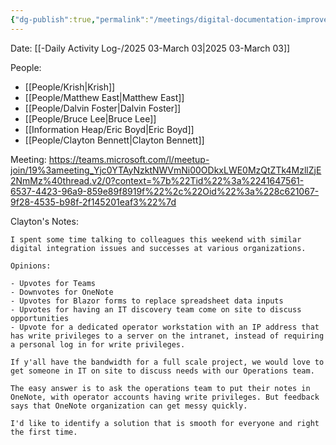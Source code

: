 ```yaml
---
{"dg-publish":true,"permalink":"/meetings/digital-documentation-improvements-leveraging-ms-365-and-beyond/","noteIcon":"","created":"2025-07-07T14:23:45.988-05:00"}
---
```


Date: [[-Daily Activity Log-/2025 03-March 03\|2025 03-March 03]]

  
People:
- [[People/Krish\|Krish]]
- [[People/Matthew East\|Matthew East]]
- [[People/Dalvin Foster\|Dalvin Foster]]
- [[People/Bruce Lee\|Bruce Lee]]
- [[Information Heap/Eric Boyd\|Eric Boyd]]
- [[People/Clayton Bennett\|Clayton Bennett]]

Meeting:
https://teams.microsoft.com/l/meetup-join/19%3ameeting_Yjc0YTAyNzktNWVmNi00ODkxLWE0MzQtZTk4MzllZjE2NmMz%40thread.v2/0?context=%7b%22Tid%22%3a%2241647561-6537-4423-96a9-859e89f8919f%22%2c%22Oid%22%3a%228c621067-9f28-4535-b98f-2f145201eaf3%22%7d

Clayton's Notes:

```
I spent some time talking to colleagues this weekend with similar digital integration issues and successes at various organizations. 

Opinions:

- Upvotes for Teams
- Downvotes for OneNote
- Upvotes for Blazor forms to replace spreadsheet data inputs
- Upvotes for having an IT discovery team come on site to discuss opportunities
- Upvote for a dedicated operator workstation with an IP address that has write privileges to a server on the intranet, instead of requiring a personal log in for write privileges. 

If y'all have the bandwidth for a full scale project, we would love to get someone in IT on site to discuss needs with our Operations team. 

The easy answer is to ask the operations team to put their notes in OneNote, with operator accounts having write privileges. But feedback says that OneNote organization can get messy quickly.

I'd like to identify a solution that is smooth for everyone and right the first time.
```

